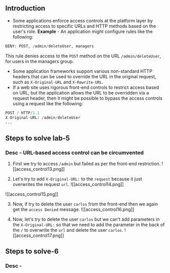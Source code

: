 ## Introduction
- Some applications enforce access controls at the platform layer by restricting access to specific URLs and HTTP methods based on the user's role.
**Example** - 
An application might configure rules like the following:
```python
DENY: POST, /admin/deleteUser, managers
```
This rule denies access to the `POST` method on the URL `/admin/deleteUser`, for users in the managers group.

- Some application frameworks support various non-standard HTTP headers that can be used to override the URL in the original request, such as `X-Original-URL` and `X-Rewrite-URL`.
- If a web site uses rigorous front-end controls to restrict access based on URL, but the application allows the URL to be overridden via a request header, then it might be possible to bypass the access controls using a request like the following:
```python
POST / HTTP/1.1 
X-Original-URL: /admin/deleteUser 
...
```

## Steps to solve lab-5
### Desc - URL-based access control can be circumvented

1. First we try to access `/admin` but failed as per the front-end restriction.
![[access_control13.png]]

2. Let's try to add `X-Original-URL:` to the `request` because it just overwrites the request `url`.
![[access_control14.png]]

![[access_control15.png]]

3. Now, if try to delete the user `carlos` from the front-end then we again get the `access Denied` message.
![[access_control16.png]]

4. Now, let's try to delete the user `carlos` but we can't add parameters in the `X-Original-URL:` so that we need to add the parameter in the back of the `/` to overwrite the `url` and delete the user `carlos`.
![[access_control17.png]]

## Steps to solve-6
### Desc - 